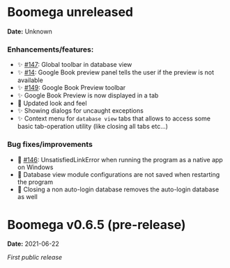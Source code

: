 # Boomega unreleased

**Date:** Unknown

### Enhancements/features:

* ✨ [#147](https://github.com/Dansoftowner/Boomega/issues/147): Global toolbar in database view
* ✨ [#14](https://github.com/Dansoftowner/Boomega/issues/14): Google Book preview panel tells the user if the preview is not available
* ✨ [#149](https://github.com/Dansoftowner/Boomega/issues/149): Google Book Preview toolbar
* ✨ Google Book Preview is now displayed in a tab
* 💄 Updated look and feel
* ✨ Showing dialogs for uncaught exceptions
* ✨ Context menu for `database view` tabs that allows to access some basic tab-operation utility (like closing all tabs etc...)

### Bug fixes/improvements

* 🐛 [#146](https://github.com/Dansoftowner/Boomega/issues/146): UnsatisfiedLinkError when running the program as a native app on Windows
* 🐛 Database view module configurations are not saved when restarting the program
* 🐛 Closing a non auto-login database removes the auto-login database as well

# Boomega v0.6.5 (pre-release)

**Date:** 2021-06-22

_First public release_